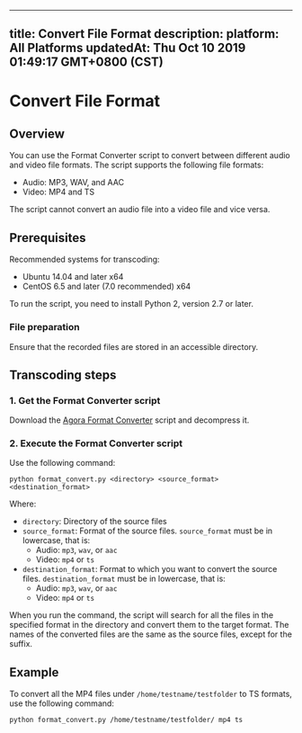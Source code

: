 
---
title: Convert File Format
description: 
platform: All Platforms
updatedAt: Thu Oct 10 2019 01:49:17 GMT+0800 (CST)
---
# Convert File Format
## Overview

You can use the Format Converter script to convert between different audio and video file formats. The script supports the following file formats:

- Audio: MP3, WAV, and AAC
- Video: MP4 and TS

The script cannot convert an audio file into a video file and vice versa.

## Prerequisites

Recommended systems for transcoding:

- Ubuntu 14.04 and later x64
- CentOS 6.5 and later (7.0 recommended) x64

To run the script, you need to install Python 2, version 2.7 or later.

### File preparation

Ensure that the recorded files are stored in an accessible directory.

## Transcoding steps

### 1. Get the Format Converter script

Download the [Agora Format Converter](https://download.agora.io/acrsdk/release/format_convert_1.0.tar.gz) script and decompress it.

### 2. Execute the Format Converter script

Use the following command:

```
python format_convert.py <directory> <source_format> <destination_format>
```

Where:

- `directory`: Directory of the source files
- `source_format`: Format of the source files. `source_format` must be in lowercase, that is:
  - Audio: `mp3`, `wav`, or `aac`
  - Video: `mp4` or `ts`
- `destination_format`: Format to which you want to convert the source files. `destination_format` must be in lowercase, that is:
  - Audio: `mp3`, `wav`, or `aac`
  - Video: `mp4` or `ts`

When you run the command, the script will search for all the files in the specified format in the directory and convert them to the target format. The names of the converted files are the same as the source files, except for the suffix.

## Example

To convert all the MP4 files under `/home/testname/testfolder` to TS formats, use the following command:

```
python format_convert.py /home/testname/testfolder/ mp4 ts
```
